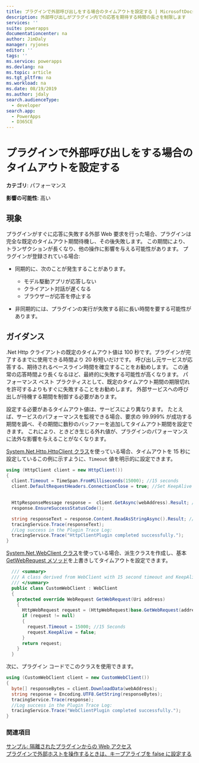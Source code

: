 ```yaml
---
title: プラグインで外部呼び出しをする場合のタイムアウトを設定する | MicrosoftDocs
description: 外部呼び出しがプラグイン内での応答を期待する時間の長さを制限します
services: ''
suite: powerapps
documentationcenter: na
author: JimDaly
manager: ryjones
editor: ''
tags: ''
ms.service: powerapps
ms.devlang: na
ms.topic: article
ms.tgt_pltfrm: na
ms.workload: na
ms.date: 08/19/2019
ms.author: jdaly
search.audienceType:
  - developer
search.app:
  - PowerApps
  - D365CE
---
```

# <a name="set-timeout-when-making-external-calls-in-a-plug-in"></a>プラグインで外部呼び出しをする場合のタイムアウトを設定する

**カテゴリ**: パフォーマンス

**影響の可能性**: 高い

<a name='symptoms'></a>

## <a name="symptoms"></a>現象

プラグインがすぐに応答に失敗する外部 Web 要求を行った場合、プラグインは完全な既定のタイムアウト期間待機し、その後失敗します。 この期間により、トランザクションが長くなり、他の操作に影響を与える可能性があります。 プラグインが登録されている場合:

- 同期的に、次のことが発生することがあります。

    - モデル駆動アプリが応答しない
    - クライアント対話が遅くなる
    - ブラウザーが応答を停止する

- 非同期的には、プラグインの実行が失敗する前に長い時間を要する可能性があります。 

<a name='guidance'></a>

## <a name="guidance"></a>ガイダンス

.Net Http クライアントの既定のタイムアウト値は 100 秒です。プラグインが完了するまでに使用できる時間より 20 秒短いだけです。 呼び出し元サービスが応答する、期待されるベースライン時間を確立することをお勧めします。 この通常の応答時間より長くなるほど、最終的に失敗する可能性が高くなります。 パフォーマンス ベスト プラクティスとして、既定のタイムアウト期間の期限切れを許可するよりもすぐに失敗することをお勧めします。 外部サービスへの呼び出しが待機する期間を制御する必要があります。

設定する必要があるタイムアウト値は、サービスにより異なります。 たとえば、サービスのパフォーマンスを監視できる場合、要求の 99.999% が成功する期間を調べ、その期間に数秒のバッファーを追加してタイムアウト期間を設定できます。 これにより、ときどき生じる外れ値が、プラグインのパフォーマンスに法外な影響を与えることがなくなります。

[System.Net.Http.HttpClient クラス](/dotnet/api/system.net.http.httpclient)を使っている場合、タイムアウトを 15 秒に設定しているこの例に示すように、`Timeout` 値を明示的に設定できます。

```csharp
using (HttpClient client = new HttpClient())
{
  client.Timeout = TimeSpan.FromMilliseconds(15000); //15 seconds
  client.DefaultRequestHeaders.ConnectionClose = true; //Set KeepAlive to false
  

  HttpResponseMessage response =  client.GetAsync(webAddress).Result; //Make sure it is synchonrous
  response.EnsureSuccessStatusCode();

  string responseText = response.Content.ReadAsStringAsync().Result; //Make sure it is synchonrous
  tracingService.Trace(responseText);
  //Log success in the Plugin Trace Log:
  tracingService.Trace("HttpClientPlugin completed successfully.");
}
```

[System.Net.WebClient クラス](/dotnet/api/system.net.webclient)を使っている場合、派生クラスを作成し、基本 [GetWebRequest メソッド](/dotnet/api/system.net.webclient.getwebrequest)を上書きしてタイムアウトを設定できます。

```csharp
  /// <summary>
  /// A class derived from WebClient with 15 second timeout and KeepAlive disabled
  /// </summary>
  public class CustomWebClient : WebClient
  {
    protected override WebRequest GetWebRequest(Uri address)
    {
      HttpWebRequest request = (HttpWebRequest)base.GetWebRequest(address);
      if (request != null)
      {
        request.Timeout = 15000; //15 Seconds
        request.KeepAlive = false;
      }
      return request;
    }
  }
```

次に、プラグイン コードでこのクラスを使用できます。

```csharp
using (CustomWebClient client = new CustomWebClient())
{
  byte[] responseBytes = client.DownloadData(webAddress);
  string response = Encoding.UTF8.GetString(responseBytes);
  tracingService.Trace(response);
  //Log success in the Plugin Trace Log:
  tracingService.Trace("WebClientPlugin completed successfully.");
}
```

<a name='seealso'></a>

### <a name="see-also"></a>関連項目

[サンプル: 隔離されたプラグインからの Web アクセス](../../org-service/samples/web-access-plugin.md)<br />
[プラグインで外部ホストを操作するときは、キープアライブを false に設定する](set-keepalive-false-interacting-external-hosts-plugin.md)
